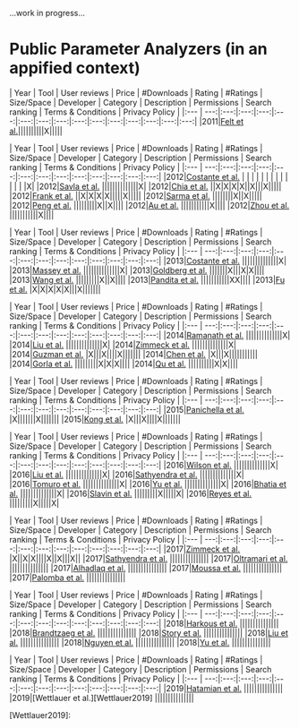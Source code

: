 ...work in progress...

# Public Parameter Analyzers (in an appified context)

| Year | Tool | User reviews | Price | #Downloads | Rating | #Ratings | Size/Space | Developer | Category | Description | Permissions | Search ranking | Terms & Conditions | Privacy Policy |
|:--- | ---:|:---:|:---:|:---:|:---:|:---:|:---:|:---:|:---:|:---:|:---:|:---:|:---:|:---:|:---:|
|2011|[Felt et al.][Felt2012]||||||||||X|||||

| Year | Tool | User reviews | Price | #Downloads | Rating | #Ratings | Size/Space | Developer | Category | Description | Permissions | Search ranking | Terms & Conditions | Privacy Policy |
|:--- | ---:|:---:|:---:|:---:|:---:|:---:|:---:|:---:|:---:|:---:|:---:|:---:|:---:|
|2012|[Costante et al.][Costante2012]     | | | | | | | | | | | | | |X|
|2012|[Savla et al.][Savla2012]           ||||||||||||||X|
|2012|[Chia et al.][Chia2012]             ||X|X|X|X||X|||X|||||
|2012|[Frank et al.][Frank2012]           ||X|X|X|X|||||X|||||
|2012|[Sarma et al.][Sarma2012]           ||||||||X||X|||||
|2012|[Peng et al.][Peng2012]             |||||||||X||X||||
|2012|[Au et al.][Au2012]                 |||||||||||X||||
|2012|[Zhou et al.][Zhou2012]             |||||||||||X||||

| Year | Tool | User reviews | Price | #Downloads | Rating | #Ratings | Size/Space | Developer | Category | Description | Permissions | Search ranking | Terms & Conditions | Privacy Policy |
|:--- | ---:|:---:|:---:|:---:|:---:|:---:|:---:|:---:|:---:|:---:|:---:|:---:|:---:|
|2013|[Costante et al.][Costante2013]     ||||||||||||||X|
|2013|[Massey et al.][Massey2013]         ||||||||||||||X|
|2013|[Goldberg et al.][Goldberg2013]     |||||||X|||X|X||||
|2013|[Wang et al.][Wang2013]             |||||||||X||X||||
|2013|[Pandita et al.][Pandita2013]       |||||||||||XX||||
|2013|[Fu et al.][Fu2013]                 |X|X|X|X|X|||X|||||||

| Year | Tool | User reviews | Price | #Downloads | Rating | #Ratings | Size/Space | Developer | Category | Description | Permissions | Search ranking | Terms & Conditions | Privacy Policy |
|:--- | ---:|:---:|:---:|:---:|:---:|:---:|:---:|:---:|:---:|:---:|:---:|:---:|:---:|
|2014|[Ramanath et al.][Ramanath2014]     ||||||||||||||X|
|2014|[Liu et al.][Liu2014]               ||||||||||||||X|
|2014|[Zimmeck et al.][Zimmeck2014]       ||||||||||||||X|
|2014|[Guzman et al.][Guzman2014]         |X|||X||||X|||||||
|2014|[Chen et al.][Chen2014]             |X|||X|||||||||||
|2014|[Gorla et al.][Gorla2014]           |||||||||X|X|X||||
|2014|[Qu et al.][Qu2014]                 ||||||||||X|X||||

| Year | Tool | User reviews | Price | #Downloads | Rating | #Ratings | Size/Space | Developer | Category | Description | Permissions | Search ranking | Terms & Conditions | Privacy Policy |
|:--- | ---:|:---:|:---:|:---:|:---:|:---:|:---:|:---:|:---:|:---:|:---:|:---:|:---:|
|2015|[Panichella et al.][Panichella2015] |X|||||||X|||||||
|2015|[Kong et al.][Kong2015]             |X|||X||||X|||||||

| Year | Tool | User reviews | Price | #Downloads | Rating | #Ratings | Size/Space | Developer | Category | Description | Permissions | Search ranking | Terms & Conditions | Privacy Policy |
|:--- | ---:|:---:|:---:|:---:|:---:|:---:|:---:|:---:|:---:|:---:|:---:|:---:|:---:|
|2016|[Wilson et al.][Wilson2016]         ||||||||||||||X|
|2016|[Liu et al.][Liu2016]               ||||||||||||||X|
|2016|[Sathyendra et al.][Sathyendra2016] ||||||||||||||X|
|2016|[Tomuro et al.][Tomuro2016]         ||||||||||||||X|
|2016|[Yu et al.][Yu2016]                 ||||||||||||||X|
|2016|[Bhatia et al.][Bhatia2016]         ||||||||||||||X|
|2016|[Slavin et al.][Slavin2016]         |||||||||X|||||X|
|2016|[Reyes et al.][Reyes2016]           |||||||||X|||||X|

| Year | Tool | User reviews | Price | #Downloads | Rating | #Ratings | Size/Space | Developer | Category | Description | Permissions | Search ranking | Terms & Conditions | Privacy Policy |
|:--- | ---:|:---:|:---:|:---:|:---:|:---:|:---:|:---:|:---:|:---:|:---:|:---:|:---:|
|2017|[Zimmeck et al.][Zimmeck2017]       |X||X|X||||X||X|||X||
|2017|[Sathyendra et al.][Sathyendra2017] |||||||||||||||
|2017|[Oltramari et al.][Oltramari2017]   |||||||||||||||
|2017|[Alhadlaq et al.][Alhadlaq2017]     |||||||||||||||
|2017|[Moussa et al.][Moussa2017]         |||||||||||||||
|2017|[Palomba et al.][Palomba2017]       |||||||||||||||

| Year | Tool | User reviews | Price | #Downloads | Rating | #Ratings | Size/Space | Developer | Category | Description | Permissions | Search ranking | Terms & Conditions | Privacy Policy |
|:--- | ---:|:---:|:---:|:---:|:---:|:---:|:---:|:---:|:---:|:---:|:---:|:---:|:---:|
|2018|[Harkous et al.][Harkous2018]       |||||||||||||||
|2018|[Brandtzaeg et al.][Brandtzaeg2018] |||||||||||||||
|2018|[Story et al.][Story2018]           |||||||||||||||
|2018|[Liu et al.][Liu2018]               |||||||||||||||
|2018|[Nguyen et al.][Nguyen2018]         |||||||||||||||
|2018|[Yu et al.][Yu2018]                 |||||||||||||||

| Year | Tool | User reviews | Price | #Downloads | Rating | #Ratings | Size/Space | Developer | Category | Description | Permissions | Search ranking | Terms & Conditions | Privacy Policy |
|:--- | ---:|:---:|:---:|:---:|:---:|:---:|:---:|:---:|:---:|:---:|:---:|:---:|:---:|
|2019|[Hatamian et al.][Hatamian2019]     |||||||||||||||
|2019|[Wettlauer et al.][Wettlauer2019]   |||||||||||||||

[Felt2012]:https://dl.acm.org/citation.cfm?doid=2046707.2046779

[Costante2012]:https://dl.acm.org/citation.cfm?doid=2381966.2381979
[Savla2012]:https://ieeexplore.ieee.org/document/6268006
[Chia2012]:https://dl.acm.org/citation.cfm?doid=2187836.2187879
[Frank2012]:https://ieeexplore.ieee.org/document/6413840
[Sarma2012]:https://dl.acm.org/citation.cfm?doid=2295136.2295141
[Peng2012]:https://dl.acm.org/citation.cfm?doid=2382196.2382224
[Au2012]:https://doi.org/10.1145/2382196.2382222
[Zhou2012]:https://www.semanticscholar.org/paper/Hey%2C-You%2C-Get-Off-of-My-Market%3A-Detecting-Malicious-Zhou-Wang/e4f7e5a5886c06f3f84e1256941ceb3d149471bf

[Costante2013]:https://www.semanticscholar.org/paper/What-websites-know-about-you-%3A-privacy-policy-using-Costante-Hartog/1cab87d62e3876db181598cbb7478fd9585ecab1
[Massey2013]:https://doi.org/10.1109/re.2013.6636700
[Goldberg2013]:https://doi.org/10.18419/opus-3038
[Wang2013]:https://doi.org/10.1007/978-3-642-39256-6_15
[Pandita2013]:https://www.usenix.org/conference/usenixsecurity13/technical-sessions/presentation/pandita
[Fu2013]:https://doi.org/10.1145/2487575.2488202

[Ramanath2014]:https://aclweb.org/anthology/P14-2099/
[Liu2014]:https://www.aclweb.org/anthology/C14-1084/
[Zimmeck2014]:https://dl.acm.org/citation.cfm?id=2671226
[Guzman2014]:https://doi.org/10.1109/re.2014.6912257
[Chen2014]:http://doi.acm.org/10.1145/2568225.2568263
[Gorla2014]:https://doi.org/10.1145/2568225.2568276
[Qu2014]:https://doi.org/10.1145/2660267.2660287

[Panichella2015]:https://doi.org/10.1109/icsm.2015.7332474
[Kong2015]:http://doi.acm.org/10.1145/2810103.2813689

[Wilson2016]:https://usableprivacy.org/static/files/swilson_acl_2016.pdf
[Liu2016]:https://aaai.org/ocs/index.php/FSS/FSS16/paper/view/14099
[Sathyendra2016]:https://www.aaai.org/ocs/index.php/FSS/FSS16/paper/view/14114
[Tomuro2016]:https://doi.org/10.1145/2857705.2857741
[Yu2016]:https://doi.org/10.1109/dsn.2016.55
[Bhatia2016]:https://doi.org/10.1145/2907942
[Slavin2016]:http://doi.acm.org/10.1145/2884781.2884855
[Reyes2016]:https://www.ieee-security.org/TC/SPW2017/ConPro/papers/reyes-conpro17.pdf

[Zimmeck2017]:https://aaai.org/ocs/index.php/FSS/FSS16/paper/view/14113
[Sathyendra2017]:http://aclweb.org/anthology/D17-1294
[Oltramari2017]:http://www.semantic-web-journal.net/content/privonto-semantic-framework-analysis-privacy-policies
[Alhadlaq2017]:https://petsymposium.org/2017/papers/hotpets/amazon-alexa-skills-ecosystem-privacy.pdf
[Moussa2017]:https://doi.org/10.1109/mobilesoft.2017.22
[Palomba2017]:https://doi.org/10.1109/icse.2017.18

[Harkous2018]:http://arxiv.org/abs/1802.02561
[Brandtzaeg2018]:https://doi.org/10.1177/0894439318777706
[Story2018]:https://usableprivacy.org/static/files/Story_APF_2018.pdf
[Liu2018]:https://kilthub.cmu.edu/articles/Towards_Automatic_Classification_of_Privacy_Policy_Text/6626285/1
[Nguyen2018]:https://publications.cispa.saarland/2625/
[Yu2018]:https://doi.org/10.1109/tse.2017.2730198

[Hatamian2019]:https://www.springerprofessional.de/en/a-multilateral-privacy-impact-analysis-method-for-android-apps/16782232
[Wettlauer2019]:
